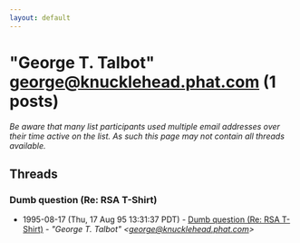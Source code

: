 ```yaml
---
layout: default
---
```


# "George T. Talbot" <george@knucklehead.phat.com> (1 posts)

_Be aware that many list participants used multiple email addresses over their time active on the list. As such this page may not contain all threads available._

## Threads

### Dumb question (Re: RSA T-Shirt)
+ 1995-08-17 (Thu, 17 Aug 95 13:31:37 PDT) - [Dumb question (Re: RSA T-Shirt)](/archive/1995/08/e6e3641d17db3b0e617706d6386342de1388d1e626ff16f2ee40f36a3d385f30) - _"George T. Talbot" \<george@knucklehead.phat.com\>_

